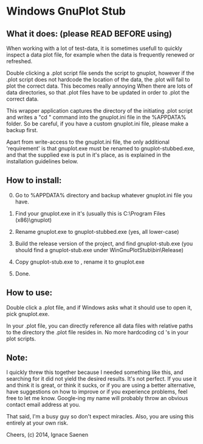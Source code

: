 Windows GnuPlot Stub
====================

What it does: (please READ BEFORE using)
-------------

When working with a lot of test-data, it is sometimes usefull to quickly 
inspect a data plot file, for example when the data is frequently renewed 
or refreshed. 

Double clicking a .plot script file sends the script to gnuplot, however
if the .plot script does not hardcode the location of the data, the .plot
will fail to plot the correct data. This becomes really annoying When 
there are lots of data directories, so that .plot files have to be 
updated in order to .plot the correct data.

This wrapper application captures the directory of the initiating .plot 
script and writes a "cd <directory>" command into the gnuplot.ini file 
in the %APPDATA% folder. So be careful, if you have a custom gnuplot.ini
file, please make a backup first. 

Apart from write-access to the gnuplot.ini file, the only additional 
'requirement' is that gnuplot.exe must be renamed to gnuplot-stubbed.exe, 
and that the supplied exe is put in it's place, as is explained in the 
installation guidelines below.


How to install:
---------------

0) Go to %APPDATA% directory and backup whatever gnuplot.ini file you have.

1) Find your gnuplot.exe in it's <installation path>
   (usually this is C:\Program Files (x86)\gnuplot)

2) Rename gnuplot.exe to gnuplot-stubbed.exe (yes, all lower-case)

3) Build the release version of the project, and find gnuplot-stub.exe
   (you should find a gnuplot-stub.exe under WinGnuPlotStub\bin\Release)

4) Copy gnuplot-stub.exe to <installation path>, rename it to gnuplot.exe

5) Done.



How to use:
-----------

Double click a .plot file, and if Windows asks what it should use to 
open it, pick gnuplot.exe.

In your .plot file, you can directly reference all data files with 
relative paths to the directory the .plot file resides in. No more 
hardcoding cd <path>'s in your plot scripts.


Note:
-----

I quickly threw this together because I needed something like this, and 
searching for it did not yield the desired results. It's not perfect.
If you use it and think it is great, or think it sucks, or if you are 
using a better alternative, have suggestions on how to improve or if you 
experience problems, feel free to let me know. Google-ing my name will 
probably throw an obvious contact email address at you. 

That said, I'm a busy guy so don't expect miracles. Also, you are using 
this entirely at your own risk.


Cheers,
(c) 2014, Ignace Saenen
